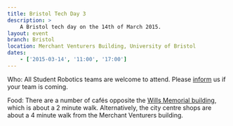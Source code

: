```yaml
---
title: Bristol Tech Day 3
description: >
    A Bristol tech day on the 14th of March 2015.
layout: event
branch: Bristol
location: Merchant Venturers Building, University of Bristol
dates:
    - ['2015-03-14', '11:00', '17:00']
---
```


Who: All Student Robotics teams are welcome to attend.
  Please [inform](/about/contactus) us if your team is coming.

Food: There are a number of cafés opposite the [Wills Memorial building](http://www.bristol.ac.uk/conferences-hospitality/conferences/precinct/willsmemorial), which is about a 2 minute walk.
  Alternatively, the city centre shops are about a 4 minute walk from the Merchant Venturers building.
